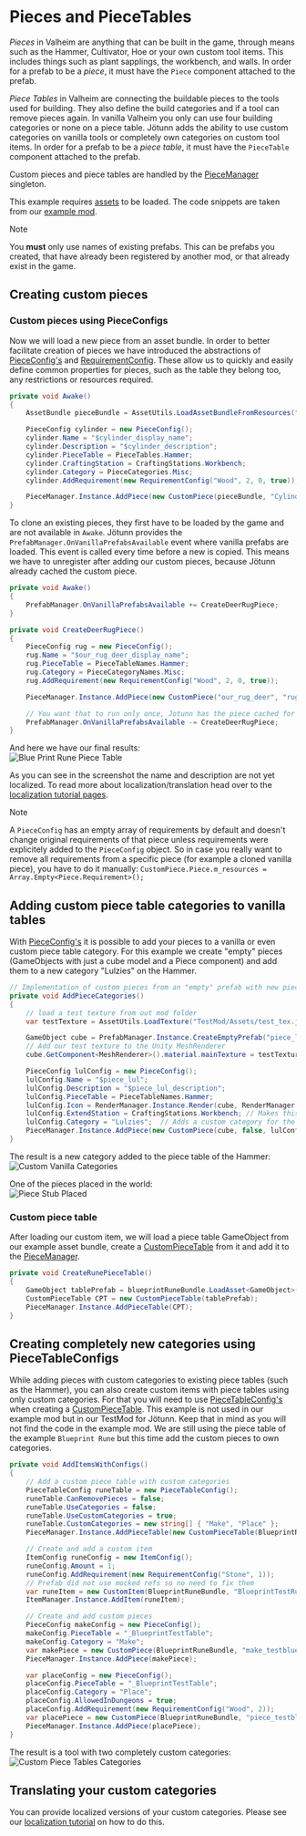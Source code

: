 # Pieces and PieceTables

_Pieces_ in Valheim are anything that can be built in the game, through means such as the Hammer, Cultivator, Hoe or your own custom tool items.
This includes things such as plant sapplings, the workbench, and walls.
In order for a prefab to be a _piece_, it must have the `Piece` component attached to the prefab.

_Piece Tables_ in Valheim are connecting the buildable pieces to the tools used for building.
They also define the build categories and if a tool can remove pieces again.
In vanilla Valheim you only can use four building categories or none on a piece table.
Jötunn adds the ability to use custom categories on vanilla tools or completely own categories on custom tool items.
In order for a prefab to be a _piece table_, it must have the `PieceTable` component attached to the prefab.

Custom pieces and piece tables are handled by the [PieceManager](xref:Jotunn.Managers.PieceManager) singleton.

This example requires [assets](asset-loading.md) to be loaded.
The code snippets are taken from our [example mod](https://github.com/Valheim-Modding/JotunnModExample).

> [!NOTE]
> You **must** only use names of existing prefabs.
> This can be prefabs you created, that have already been registered by another mod, or that already exist in the game.

## Creating custom pieces

### Custom pieces using PieceConfigs

Now we will load a new piece from an asset bundle.
In order to better facilitate creation of pieces we have introduced the abstractions of [PieceConfig's](xref:Jotunn.Configs.PieceConfig) and [RequirementConfig](xref:Jotunn.Configs.RequirementConfig).
These allow us to quickly and easily define common properties for pieces, such as the table they belong too, any restrictions or resources required.

```cs
private void Awake()
{
    AssetBundle pieceBundle = AssetUtils.LoadAssetBundleFromResources("pieces");

    PieceConfig cylinder = new PieceConfig();
    cylinder.Name = "$cylinder_display_name";
    cylinder.Description = "$cylinder_description";
    cylinder.PieceTable = PieceTables.Hammer;
    cylinder.CraftingStation = CraftingStations.Workbench;
    cylinder.Category = PieceCategories.Misc;
    cylinder.AddRequirement(new RequirementConfig("Wood", 2, 0, true));

    PieceManager.Instance.AddPiece(new CustomPiece(pieceBundle, "Cylinder", fixReference: false, cylinder));
}
```

To clone an existing pieces, they first have to be loaded by the game and are not available in `Awake`.
Jötunn provides the `PrefabManager.OnVanillaPrefabsAvailable` event where vanilla prefabs are loaded.
This event is called every time before a new <see cref="ObjectDB"/> is copied.
This means we have to unregister after adding our custom pieces, because Jötunn already cached the custom piece.
```cs
private void Awake()
{
    PrefabManager.OnVanillaPrefabsAvailable += CreateDeerRugPiece;
}

private void CreateDeerRugPiece()
{
    PieceConfig rug = new PieceConfig();
    rug.Name = "$our_rug_deer_display_name";
    rug.PieceTable = PieceTableNames.Hammer;
    rug.Category = PieceCategoryNames.Misc;
    rug.AddRequirement(new RequirementConfig("Wood", 2, 0, true));

    PieceManager.Instance.AddPiece(new CustomPiece("our_rug_deer", "rug_deer", rug));

    // You want that to run only once, Jotunn has the piece cached for the game session
    PrefabManager.OnVanillaPrefabsAvailable -= CreateDeerRugPiece;
}
```

And here we have our final results:<br />
![Blue Print Rune Piece Table](../images/data/customPieces.png)

As you can see in the screenshot the name and description are not yet localized.
To read more about localization/translation head over to the [localization tutorial pages](localization.md).

> [!NOTE]
> A `PieceConfig` has an empty array of requirements by default and doesn't change original requirements of that piece unless requirements were explicitely added to the `PieceConfig` object. So in case you really want to remove all requirements from a specific piece (for example a cloned vanilla piece), you have to do it manually: `CustomPiece.Piece.m_resources = Array.Empty<Piece.Requirement>();`

## Adding custom piece table categories to vanilla tables

With [PieceConfig's](xref:Jotunn.Configs.PieceConfig) it is possible to add your pieces to a vanilla or even custom piece table category.
For this example we create "empty" pieces (GameObjects with just a cube model and a Piece component) and add them to a new category "Lulzies" on the Hammer.

```cs
// Implementation of custom pieces from an "empty" prefab with new piece categories
private void AddPieceCategories()
{
    // load a test texture from out mod folder
    var testTexture = AssetUtils.LoadTexture("TestMod/Assets/test_tex.jpg");

    GameObject cube = PrefabManager.Instance.CreateEmptyPrefab("piece_lul");
    // Add our test texture to the Unity MeshRenderer
    cube.GetComponent<MeshRenderer>().material.mainTexture = testTexture;

    PieceConfig lulConfig = new PieceConfig();
    lulConfig.Name = "$piece_lul";
    lulConfig.Description = "$piece_lul_description";
    lulConfig.PieceTable = PieceTableNames.Hammer;
    lulConfig.Icon = RenderManager.Instance.Render(cube, RenderManager.IsometricRotation); // render a new icon at runtime
    lulConfig.ExtendStation = CraftingStations.Workbench; // Makes this piece a station extension
    lulConfig.Category = "Lulzies";  // Adds a custom category for the Hammer
    PieceManager.Instance.AddPiece(new CustomPiece(cube, false, lulConfig));
}
```

The result is a new category added to the piece table of the Hammer:<br />
![Custom Vanilla Categories](../images/data/customVanillaCategories.png)

One of the pieces placed in the world:<br />
![Piece Stub Placed](../images/data/pieceStubPlaced.png)

### Custom piece table

After loading our custom item, we will load a piece table GameObject from our example asset bundle, create a [CustomPieceTable](xref:Jotunn.Entities.CustomPieceTable) from it and add it to the [PieceManager](xref:Jotunn.Managers.PieceManager).

```cs
private void CreateRunePieceTable()
{
    GameObject tablePrefab = blueprintRuneBundle.LoadAsset<GameObject>("_BlueprintTestTable");
    CustomPieceTable CPT = new CustomPieceTable(tablePrefab);
    PieceManager.Instance.AddPieceTable(CPT);
}
```

## Creating completely new categories using PieceTableConfigs

While adding pieces with custom categories to existing piece tables (such as the Hammer), you can also create custom items with piece tables using only custom categories.
For that you will need to use [PieceTableConfig's](xref:Jotunn.Configs.PieceTableConfig) when creating a [CustomPieceTable](xref:Jotunn.Entities.CustomPieceTable).
This example is not used in our example mod but in our TestMod for Jötunn.
Keep that in mind as you will not find the code in the example mod.
We are still using the piece table of the example `Blueprint Rune` but this time add the custom pieces to own categories.

```cs
private void AddItemsWithConfigs()
{
    // Add a custom piece table with custom categories
    PieceTableConfig runeTable = new PieceTableConfig();
    runeTable.CanRemovePieces = false;
    runeTable.UseCategories = false;
    runeTable.UseCustomCategories = true;
    runeTable.CustomCategories = new string[] { "Make", "Place" };
    PieceManager.Instance.AddPieceTable(new CustomPieceTable(BlueprintRuneBundle, "_BlueprintTestTable", runeTable));

    // Create and add a custom item
    ItemConfig runeConfig = new ItemConfig();
    runeConfig.Amount = 1;
    runeConfig.AddRequirement(new RequirementConfig("Stone", 1));
    // Prefab did not use mocked refs so no need to fix them
    var runeItem = new CustomItem(BlueprintRuneBundle, "BlueprintTestRune", fixReference: false, runeConfig);
    ItemManager.Instance.AddItem(runeItem);

    // Create and add custom pieces
    PieceConfig makeConfig = new PieceConfig();
    makeConfig.PieceTable = "_BlueprintTestTable";
    makeConfig.Category = "Make";
    var makePiece = new CustomPiece(BlueprintRuneBundle, "make_testblueprint", fixReference: false, makeConfig);
    PieceManager.Instance.AddPiece(makePiece);

    var placeConfig = new PieceConfig();
    placeConfig.PieceTable = "_BlueprintTestTable";
    placeConfig.Category = "Place";
    placeConfig.AllowedInDungeons = true;
    placeConfig.AddRequirement(new RequirementConfig("Wood", 2));
    var placePiece = new CustomPiece(BlueprintRuneBundle, "piece_testblueprint", fixReference: false, placeConfig);
    PieceManager.Instance.AddPiece(placePiece);
}
```

The result is a tool with two completely custom categories:<br />
![Custom Piece Tables Categories](../images/data/customTableCategories.png)

## Translating your custom categories

You can provide localized versions of your custom categories.
Please see our [localization tutorial](localization.md#localizable-content-in-jötunn) on how to do this.
